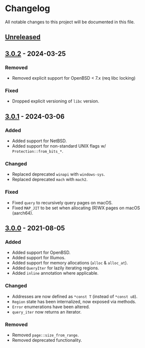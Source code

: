 # Changelog

All notable changes to this project will be documented in this file.

## [Unreleased]

## [3.0.2] - 2024-03-25

### Removed

- Removed explicit support for OpenBSD < 7.x (req libc locking)

### Fixed

- Dropped explicit versioning of `libc` version.

## [3.0.1] - 2024-03-06

### Added

- Added support for NetBSD.
- Added support for non-standard UNIX flags w/ `Protection::from_bits_*`.

### Changed

- Replaced deprecated `winapi` with `windows-sys`.
- Replaced deprecated `mach` with `mach2`.

### Fixed

- Fixed `query` to recursively query pages on macOS.
- Fixed `MAP_JIT` to be set when allocating (R)WX pages on macOS (aarch64).

## [3.0.0] - 2021-08-05

### Added 

- Added support for OpenBSD.
- Added support for Illumos.
- Added support for memory allocations (`alloc` & `alloc_at`).
- Added `QueryIter` for lazily iterating regions.
- Added `inline` annotation where applicable.

### Changed

- Addresses are now defined as `*const T` (instead of `*const u8`).
- `Region` state has been internalized, now exposed via methods.
- `Error` enumerations have been altered.
- `query_iter` now returns an iterator.

### Removed

- Removed `page::size_from_range`.
- Removed deprecated functionality.

[unreleased]: https://github.com/darfink/region-rs/compare/v3.0.2...HEAD
[3.0.2]: https://github.com/darfink/region-rs/compare/v3.0.1...v3.0.2
[3.0.1]: https://github.com/darfink/region-rs/compare/v3.0.0...v3.0.1
[3.0.0]: https://github.com/darfink/region-rs/compare/v2.2.0...v3.0.0
